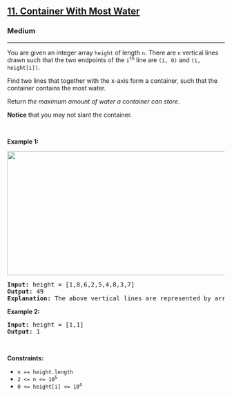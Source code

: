 <h2><a href="https://leetcode.com/problems/container-with-most-water/">11. Container With Most Water</a></h2><h3>Medium</h3><hr><div><p>You are given an integer array <code>height</code> of length <code>n</code>. There are <code>n</code> vertical lines drawn such that the two endpoints of the <code>i<sup>th</sup></code> line are <code>(i, 0)</code> and <code>(i, height[i])</code>.</p>

<p>Find two lines that together with the x-axis form a container, such that the container contains the most water.</p>

<p>Return <em>the maximum amount of water a container can store</em>.</p>

<p><strong>Notice</strong> that you may not slant the container.</p>

<p>&nbsp;</p>
<p><strong>Example 1:</strong></p>
<img alt="" src="https://s3-lc-upload.s3.amazonaws.com/uploads/2018/07/17/question_11.jpg" style="width: 600px; height: 287px;">
<pre style="position: relative;"><strong>Input:</strong> height = [1,8,6,2,5,4,8,3,7]
<strong>Output:</strong> 49
<strong>Explanation:</strong> The above vertical lines are represented by array [1,8,6,2,5,4,8,3,7]. In this case, the max area of water (blue section) the container can contain is 49.
<div class="open_grepper_editor" title="Edit &amp; Save To Grepper"></div></pre>

<p><strong>Example 2:</strong></p>

<pre style="position: relative;"><strong>Input:</strong> height = [1,1]
<strong>Output:</strong> 1
<div class="open_grepper_editor" title="Edit &amp; Save To Grepper"></div></pre>

<p>&nbsp;</p>
<p><strong>Constraints:</strong></p>

<ul>
	<li><code>n == height.length</code></li>
	<li><code>2 &lt;= n &lt;= 10<sup>5</sup></code></li>
	<li><code>0 &lt;= height[i] &lt;= 10<sup>4</sup></code></li>
</ul>
</div>
